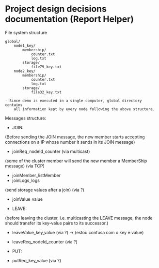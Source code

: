 # Project design decisions documentation (Report Helper)

File system structure

```
global/
    node1_key/
        membership/
            counter.txt
            log.txt
        storage/
            file79_key.txt
    node2_key/
        membership/
            counter.txt
            log.txt
        storage/
            file32_key.txt
```

    - Since demo is executed in a single computer, global directory contains
        all information kept by every node following the above structure.


Messages structure: 

- JOIN:

(Before sending the JOIN message, the new member starts accepting connections on a IP whose number it sends in its JOIN message)

- joinReq_nodeId_counter (via multicast)

(some of the cluster member will send the new member a MemberShip message) (via TCP)
- joinMember_listMember
- joinLogs_logs

(send storage values after a join) (via  ?)
- joinValue_value


- LEAVE:

(before leaving the cluster, i.e. multicasting the LEAVE message, the node should transfer its key-value pairs to its successor.)
- leaveValue_key_value (via ?) -> (estou confusa com o key e value)

- leaveReq_nodeId_counter (via ?)


- PUT:
- putReq_key_value (via ?)
